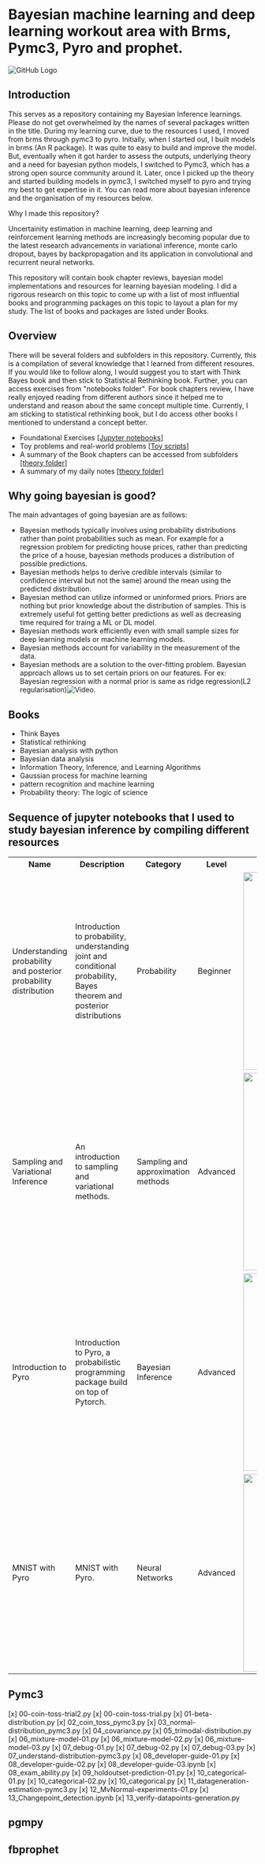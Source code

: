 # Bayesian machine learning and deep learning workout area with Brms, Pymc3, Pyro and prophet.

![GitHub Logo](https://github.com/vvrahul11/Bayesian_ml_dl_workout_area/blob/master/images/Bayesian.jpg)


Introduction
-------
This serves as a repository containing my Bayesian Inference learnings. Please do not get overwhelmed by the names of several packages written in the title. During my learning curve, due to the resources I used, I moved from brms through pymc3 to pyro. Initially, when I started out, I built models in brms (An R package). It was quite to easy to build and improve the model. But, eventually when it got harder to assess the outputs, underlying theory and a need for bayesian python models, I switched to Pymc3, which has a strong open source community around it. Later, once I picked up the theory and started building models in pymc3, I switched myself to pyro and trying my best to get expertise in it. You can read more about bayesian inference and the organisation of my resources below. 

Why I made this repository?

Uncertainity estimation in machine learning, deep learning and reinforcement learning methods are increasingly becoming popular due to the latest research advancements in variational inference, monte carlo dropout, bayes by backpropagation and its application in convolutional and recurrent neural networks. 

This repository will contain book chapter reviews, bayesian model implementations and resources for learning bayesian modeling. I did a rigorous research on this topic to come up with a list of most influential books and programming packages on this topic to layout a plan for my study. The list of books and packages are listed under Books. 

Overview 
--------
There will be several folders and subfolders in this repository. Currently, this is a compilation of several knowledge that I learned from different resoures. If you would like to follow along, I would suggest you to start with Think Bayes book and then stick to Statistical Rethinking book. Further, you can access exercises from "notebooks folder". For book chapters review, I have really enjoyed reading from different authors since it helped me to understand and reason about the same concept multiple time. Currently, I am sticking to statistical rethinking book, but I do access other books I mentioned to understand a concept better. 

* Foundational Exercises [[Jupyter notebooks]](https://github.com/vvrahul11/Bayesian_ml_dl_workout_area/tree/master/notebooks) 
* Toy problems and real-world problems [[Toy scripts]](https://github.com/vvrahul11/Bayesian_ml_dl_workout_area/tree/master/scripts) 
* A summary of the Book chapters can be accessed from subfolders [[theory folder]](https://github.com/vvrahul11/Bayesian_ml_dl_workout_area/tree/master/theory)
* A summary of my daily notes [[theory folder]](https://github.com/vvrahul11/Bayesian_ml_dl_workout_area/tree/master/theory)


Why going bayesian is good?
--------
The main advantages of going bayesian are as follows:
* Bayesian methods typically involves using probability distributions rather than point probabilities such as mean. For example for a regression problem for predicting house prices, rather than predicting the price of a house, bayesian methods produces a distribution of possible predictions. 
* Bayesian methods helps to derive credible intervals (similar to confidence interval but not the same) around the mean using the predicted distribution.
* Bayesian method can utilize informed or uninformed priors. Priors are nothing but prior knowledge about the distribution of samples. This is extremely useful fot getting better predictions as well as decreasing time required for traing a ML or DL model.
* Bayesian methods work efficiently even with small sample sizes for deep learning models or machine learning models.
* Bayesian methods account for variability in the measurement of the data.
* Bayesian methods are a solution to the over-fitting problem. Bayesian approach allows us to set certain priors on our features. For ex: Bayesian regression with a normal prior is same as ridge regression(L2 regularisation)![Video](https://www.coursera.org/learn/bayesian-methods-in-machine-learning/lecture/p1FM9/linear-regression).


Books
--------

* Think Bayes
* Statistical rethinking
* Bayesian analysis with python
* Bayesian data analysis
* Information Theory, Inference, and Learning Algorithms
* Gaussian process for machine learning
* pattern recognition and machine learning
* Probability theory: The logic of science



Sequence of jupyter notebooks that I used to study bayesian inference by compiling different resources
--------
<table class="tg">
  <tr>
    <th class="tg-yw4l"><b>Name</b></th>
    <th class="tg-yw4l"><b>Description</b></th>
    <th class="tg-yw4l"><b>Category</b></th>
    <th class="tg-yw41"><b>Level</b></th>
    <th class="tg-yw4l"><b>Link </b></th>
    
  </tr>
  
  <tr>
    <td class="tg-yw4l">Understanding probability and posterior probability distribution</td>
    <td class="tg-yw4l">Introduction to probability, understanding joint and conditional probability, Bayes theorem and posterior distributions</td>
    <td class="tg-yw4l">Probability</td>
    <td class="tg-yw4l">Beginner</td>
    <td class="tg-yw4l"><a href="https://github.com/AllenDowney/ThinkBayes2/blob/master/code/chap02.ipynb">
  <img src="https://colab.research.google.com/assets/colab-badge.svg" width = '400px' >
</a></td>
    
  </tr>
  
  
  <tr>
    <td class="tg-yw4l">Sampling and Variational Inference</td>
    <td class="tg-yw4l">An introduction to sampling and variational methods.</td>
    <td class="tg-yw4l">Sampling and approximation methods</td>
    <td class="tg-yw4l">Advanced</td>
    <td class="tg-yw4l"><a href="https://colab.research.google.com/drive/1pgfT_sdoyNoYKxr_5SHYDm7yS1ANNI0e">
  <img src="https://colab.research.google.com/assets/colab-badge.svg" width = '400px' >
</a></td>
    
  </tr>
  
  <tr>
    <td class="tg-yw4l">Introduction to Pyro</td>
    <td class="tg-yw4l">Introduction to Pyro, a probabilistic programming package build on top of Pytorch.</td>
    <td class="tg-yw4l">Bayesian Inference</td>
    <td class="tg-yw4l">Advanced</td>
    <td class="tg-yw4l"><a href="https://colab.research.google.com/drive/1FvNCbnu16evlCXyxxzNPf1uHUkVkDSFJ">
  <img src="https://colab.research.google.com/assets/colab-badge.svg" width = '400px' >
</a></td>
    
  </tr>

  <tr>
    <td class="tg-yw4l">MNIST with Pyro</td>
    <td class="tg-yw4l">MNIST with Pyro.</td>
    <td class="tg-yw4l">Neural Networks</td>
    <td class="tg-yw4l">Advanced</td>
    <td class="tg-yw4l"><a href="https://colab.research.google.com/github/paraschopra/bayesian-neural-network-mnist/blob/master/bnn.ipynb">
  <img src="https://colab.research.google.com/assets/colab-badge.svg" width = '400px' >
</a></td>
    
  </tr> 
  
</table>


Pymc3
-----
[x] 00-coin-toss-trial2.py
[x] 00-coin-toss-trial.py
[x] 01-beta-distribution.py
[x] 02_coin_toss_pymc3.py
[x] 03_normal-distribution_pymc3.py
[x] 04_covariance.py
[x] 05_trimodal-distribution.py
[x] 06_mixture-model-01.py
[x] 06_mixture-model-02.py
[x] 06_mixture-model-03.py
[x] 07_debug-01.py
[x] 07_debug-02.py
[x] 07_debug-03.py
[x] 07_understand-distribution-pymc3.py
[x] 08_developer-guide-01.py
[x] 08_developer-guide-02.py
[x] 08_developer-guide-03.ipynb
[x] 08_exam_ability.py
[x] 09_holdoutset-prediction-01.py
[x] 10_categorical-01.py
[x] 10_categorical-02.py
[x] 10_categorical.py
[x] 11_datageneration-estimation-pymc3.py
[x] 12_MvNormal-experiments-01.py
[x] 13_Changepoint_detection.ipynb
[x] 13_verify-datapoints-generation.py


pgmpy
----


fbprophet
-----



